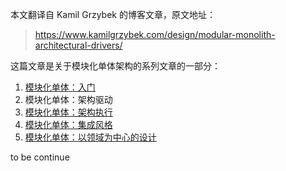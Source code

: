 本文翻译自 Kamil Grzybek 的博客文章，原文地址：
> https://www.kamilgrzybek.com/design/modular-monolith-architectural-drivers/

这篇文章是关于模块化单体架构的系列文章的一部分：

1. [模块化单体：入门](https://github.com/hotjk/translation/blob/master/microservices/modular-monolith-primer.md)
2. 模块化单体：架构驱动
3. [模块化单体：架构执行](https://github.com/hotjk/translation/blob/master/microservices/modular-monolith-architecture-enforcement.md)
4. [模块化单体：集成风格](https://github.com/hotjk/translation/blob/master/microservices/modular-monolith-integration-styles.md)
5. [模块化单体：以领域为中心的设计](https://github.com/hotjk/translation/blob/master/microservices/modular-monolith-domain-centric-design.md)


to be continue